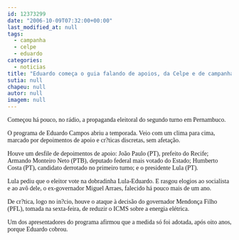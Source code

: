 ```yaml
---
id: 12373299
date: "2006-10-09T07:32:00+00:00"
last_modified_at: null
tags:
  - campanha
  - celpe
  - eduardo
categories:
  - noticias
title: "Eduardo começa o guia falando de apoios, da Celpe e de campanha “sem ódio???"
sutia: null
chapeu: null
autor: null
imagem: null
---
```

<p><P><FONT face=Verdana>Começou há pouco, no rádio, a propaganda eleitoral do segundo turno em Pernambuco.</FONT></P></p>
<p><P><FONT face=Verdana>O programa de Eduardo Campos abriu a temporada. Veio com um clima para cima, marcado por depoimentos de apoio e cr?ticas discretas, sem afetação.</FONT></P></p>
<p><P><FONT face=Verdana>Houve um desfile de depoimentos de apoio: João Paulo (PT), prefeito do Recife; Armando Monteiro Neto (PTB), deputado federal mais votado do Estado; Humberto Costa (PT), candidato derrotado no primeiro turno; e o presidente Lula (PT).</FONT></P></p>
<p><P><FONT face=Verdana>Lula pediu que o eleitor vote na dobradinha Lula-Eduardo. E rasgou elogios ao socialista e ao avô dele, o ex-governador Miguel Arraes, falecido há pouco mais de um ano.</FONT></P></p>
<p><P><FONT face=Verdana>De cr?tica, logo no in?cio, houve o ataque à decisão do governador Mendonça Filho (PFL), tomada na sexta-feira, de reduzir o ICMS sobre a energia elétrica.</FONT></P></p>
<p><P><FONT face=Verdana>Um dos apresentadores do programa afirmou que a medida só foi adotada, após oito anos, porque Eduardo cobrou.</FONT></P> </p>
